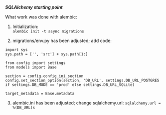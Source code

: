 ***SQLAlchemy starting point***

What work was done with alembic:    
1. Initialization:   
   ```alembic init -t async migrations```
   
2. migrations/env.py has been adjusted; add code:
```
import sys
sys.path = ['', 'src'] + sys.path[1:]

from config import settings
from models import Base

section = config.config_ini_section
config.set_section_option(section, 'DB_URL', settings.DB_URL_POSTGRES if settings.DB_MODE == 'prod' else settings.DB_URL_SQLite)

target_metadata = Base.metadata
```

3. alembic.ini has been adjusted; change sqlalchemy.url:
```sqlalchemy.url = %(DB_URL)s```
